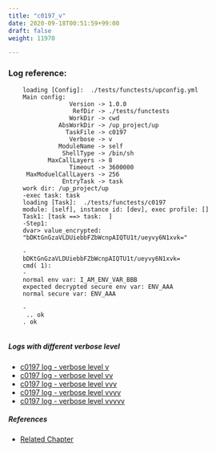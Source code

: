 ```yaml
---
title: "c0197_v"
date: 2020-09-18T00:51:59+99:00
draft: false
weight: 11970

---
```


### Log reference: <no value>

```
    loading [Config]:  ./tests/functests/upconfig.yml
    Main config:
                 Version -> 1.0.0
                  RefDir -> ./tests/functests
                 WorkDir -> cwd
              AbsWorkDir -> /up_project/up
                TaskFile -> c0197
                 Verbose -> v
              ModuleName -> self
               ShellType -> /bin/sh
           MaxCallLayers -> 8
                 Timeout -> 3600000
     MaxModuelCallLayers -> 256
               EntryTask -> task
    work dir: /up_project/up
    -exec task: task
    loading [Task]:  ./tests/functests/c0197
    module: [self], instance id: [dev], exec profile: []
    Task1: [task ==> task:  ]
    -Step1:
    dvar> value_encrypted:
    "bDKtGnGzaVLDUiebbFZbWcnpAIQTU1t/ueyvy6N1xvk="
    
    -
    bDKtGnGzaVLDUiebbFZbWcnpAIQTU1t/ueyvy6N1xvk=
    cmd( 1):
    -
    normal env var: I_AM_ENV_VAR_BBB
    expected decrypted secure env var: ENV_AAA
    normal secure var: ENV_AAA
    
    -
     .. ok
    . ok
    
```

##### Logs with different verbose level
* [c0197 log - verbose level v](../../logs/c0197_v)
* [c0197 log - verbose level vv](../../logs/c0197_vv)
* [c0197 log - verbose level vvv](../../logs/c0197_vvv)
* [c0197 log - verbose level vvvv](../../logs/c0197_vvvv)
* [c0197 log - verbose level vvvvv](../../logs/c0197_vvvvv)

##### References
* [Related Chapter](../../security/c0197)
